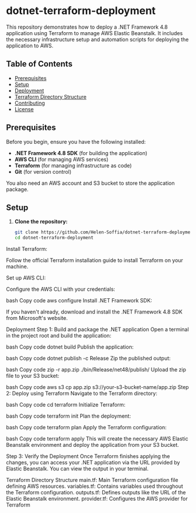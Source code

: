 # dotnet-terraform-deployment

This repository demonstrates how to deploy a .NET Framework 4.8 application using Terraform to manage AWS Elastic Beanstalk. It includes the necessary infrastructure setup and automation scripts for deploying the application to AWS.

## Table of Contents
- [Prerequisites](#prerequisites)
- [Setup](#setup)
- [Deployment](#deployment)
- [Terraform Directory Structure](#terraform-directory-structure)
- [Contributing](#contributing)
- [License](#license)

## Prerequisites

Before you begin, ensure you have the following installed:

- **.NET Framework 4.8 SDK** (for building the application)
- **AWS CLI** (for managing AWS services)
- **Terraform** (for managing infrastructure as code)
- **Git** (for version control)

You also need an AWS account and S3 bucket to store the application package.

## Setup

1. **Clone the repository:**

   ```bash
   git clone https://github.com/Helen-Soffia/dotnet-terraform-deployment.git
   cd dotnet-terraform-deployment
Install Terraform:

Follow the official Terraform installation guide to install Terraform on your machine.

Set up AWS CLI:

Configure the AWS CLI with your credentials:

bash
Copy code
aws configure
Install .NET Framework SDK:

If you haven't already, download and install the .NET Framework 4.8 SDK from Microsoft's website.

Deployment
Step 1: Build and package the .NET application
Open a terminal in the project root and build the application:

bash
Copy code
dotnet build
Publish the application:

bash
Copy code
dotnet publish -c Release
Zip the published output:

bash
Copy code
zip -r app.zip ./bin/Release/net48/publish/
Upload the zip file to your S3 bucket:

bash
Copy code
aws s3 cp app.zip s3://your-s3-bucket-name/app.zip
Step 2: Deploy using Terraform
Navigate to the Terraform directory:

bash
Copy code
cd terraform
Initialize Terraform:

bash
Copy code
terraform init
Plan the deployment:

bash
Copy code
terraform plan
Apply the Terraform configuration:

bash
Copy code
terraform apply
This will create the necessary AWS Elastic Beanstalk environment and deploy the application from your S3 bucket.

Step 3: Verify the Deployment
Once Terraform finishes applying the changes, you can access your .NET application via the URL provided by Elastic Beanstalk. You can view the output in your terminal.

Terraform Directory Structure
main.tf: Main Terraform configuration file defining AWS resources.
variables.tf: Contains variables used throughout the Terraform configuration.
outputs.tf: Defines outputs like the URL of the Elastic Beanstalk environment.
provider.tf: Configures the AWS provider for Terraform
